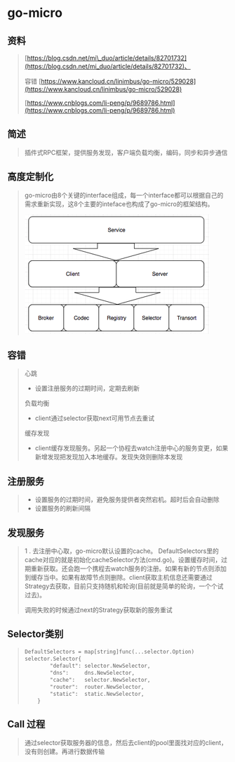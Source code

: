 # go-micro

## 资料

> [https://blog.csdn.net/mi\_duo/article/details/82701732](https://blog.csdn.net/mi_duo/article/details/82701732)、
>
> 容错 [https://www.kancloud.cn/linimbus/go-micro/529028](https://www.kancloud.cn/linimbus/go-micro/529028)
>
> [https://www.cnblogs.com/li-peng/p/9689786.html](https://www.cnblogs.com/li-peng/p/9689786.html)

## 简述

> 插件式RPC框架，提供服务发现，客户端负载均衡，编码，同步和异步通信

## 高度定制化

> go-micro由8个关键的interface组成，每一个interface都可以根据自己的需求重新实现，这8个主要的inteface也构成了go-micro的框架结构。
>
> ![](/assets/import.png)

## 容错

> 心跳
>
> * 设置注册服务的过期时间，定期去刷新
>
> 负载均衡
>
> * client通过selector获取next可用节点去重试
>
> 缓存发现
>
> * client缓存发现服务。另起一个协程去watch注册中心的服务变更，如果新增发现把发现加入本地缓存。发现失效则删除本发现

## 注册服务

> * 设置服务的过期时间，避免服务提供者突然宕机。超时后会自动删除
> * 设置服务的刷新间隔

## 发现服务

> 1 . 去注册中心取，go-micro默认设置的cache。 DefaultSelectors里的cache对应的就是初始化cacheSelector方法\(cmd.go\)。设置缓存时间，过期重新获取。还会跑一个携程去watch服务的注册。如果有新的节点则添加到缓存当中。如果有故障节点则删除。client获取主机信息还需要通过Strategy去获取，目前只支持随机和轮询\(目前就是简单的轮询，一个个试过去\)。
>
> 调用失败的时候通过next的Strategy获取新的服务重试

## Selector类别

> ```
> DefaultSelectors = map[string]func(...selector.Option) selector.Selector{
>         "default": selector.NewSelector,
>         "dns":     dns.NewSelector,
>         "cache":   selector.NewSelector,
>         "router":  router.NewSelector,
>         "static":  static.NewSelector,
>     }
> ```

## Call 过程

> 通过selector获取服务器的信息，然后去client的pool里面找对应的client，没有则创建。再进行数据传输



